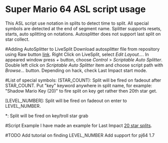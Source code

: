 # Super Mario 64 ASL script usage
This ASL script use notation in splits to detect time to split. All special symbols are detected at the end of segment name. Splitter supports resets, starts, auto splitting on notations. Autosplitter does not support last split on star collect.

#Adding AutoSplitter to LiveSplit
Download autosplitter file from repository using Raw button [link](https://raw.githubusercontent.com/aglab2/LiveSplitAutoSplitters/master/LiveSplit.SuperMario64.asl). Right Click on LiveSplit, select _Edit Layout..._. In appeared window press _+_ button, choose _Control_ > _Scriptable Auto Splitter_. Double left click on _Scriptable Auto Splitter_ item and choose script path with _Browse..._ button. Depending on hack, check Last Impact start mode. 

#List of special symbols:
(STAR_COUNT): Split will be fired on fadeout after STAR_COUNT. Put "key" keyword anywhere in split name, for example: "Shadow Mario Key (20)" to fire split on key get rather then 20th star get.

[LEVEL_NUMBER]: Split will be fired on fadeout on enter to LEVEL_NUMBER.

*: Split will be fired on key/troll star grab

#Script Example
I have made an example for Last Impact [20 star splits](https://splits.io/10je).

#TODO
Add tutorial on finding LEVEL_NUMBER
Add support for pj64 1.7
